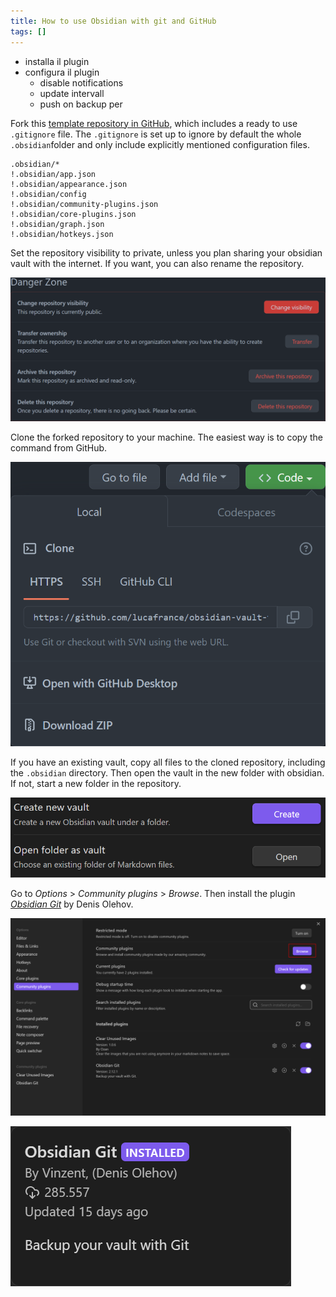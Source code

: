 ```yaml
---
title: How to use Obsidian with git and GitHub
tags: []
---
```


- installa il plugin
- configura il plugin
  - disable notifications
  - update intervall
  - push on backup per 

Fork this [template repository in GitHub](https://github.com/lucafrance/obsidian-vault-template), which includes a ready to use `.gitignore` file.
The `.gitignore` is set up to ignore by default the whole `.obsidian`folder and only include explicitly mentioned configuration files.

```
.obsidian/*
!.obsidian/app.json
!.obsidian/appearance.json
!.obsidian/config
!.obsidian/community-plugins.json
!.obsidian/core-plugins.json
!.obsidian/graph.json
!.obsidian/hotkeys.json
```

Set the repository visibility to private, unless you plan sharing your obsidian vault with the internet. If you want, you can also rename the repository.

![](/assets/2022/obsidian-git/visibility-setting.png)

Clone the forked repository to your machine.
The easiest way is to copy the command from GitHub. 

![](/assets/2022/obsidian-git/clone-repository.png)

If you have an existing vault, copy all files to the cloned repository, including the `.obsidian` directory.
Then open the vault in the new folder with obsidian.
If not, start a new folder in the repository.

![](/assets/2022/obsidian-git/obsidian-open-create-vault.png)

Go to *Options* > *Community plugins* > *Browse*.
Then install the plugin [*Obsidian Git*](https://github.com/denolehov/obsidian-git) by Denis Olehov. 

![](/assets/2022/obsidian-git/obsdian-options-community-browse.png)

![](/assets/2022/obsidian-git/plugin-obsidian-git.png)
